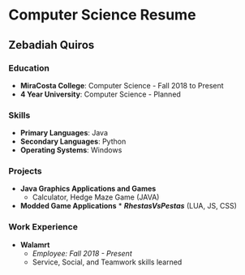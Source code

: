 # Computer Science Resume
## Zebadiah Quiros

### Education
* __MiraCosta College__: Computer Science - Fall 2018 to Present
* __4 Year University__: Computer Science - Planned

### Skills
* __Primary Languages__: Java
* __Secondary Languages__: Python
* __Operating Systems__: Windows

### Projects

* __Java Graphics Applications and Games__
  * Calculator, Hedge Maze Game (JAVA)
* __Modded Game Applications__ *
  *__RhestasVsPestas__* (LUA, JS, CSS)

### Work Experience
* __Walamrt__
  * _Employee: Fall 2018 - Present_
  * Service, Social, and Teamwork skills learned 
